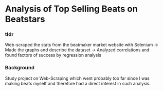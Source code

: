 # Analysis of Top Selling Beats on Beatstars
### tldr

Web-scraped the stats from the beatmaker market website with Selenium -> Made the graphs and describe the dataset -> Analyzed correlations and found factors of success by regression analysis

### Background
Study project on Web-Scraping which went probably too far since I was making beats myself and therefore had a direct interest in such analysis.
